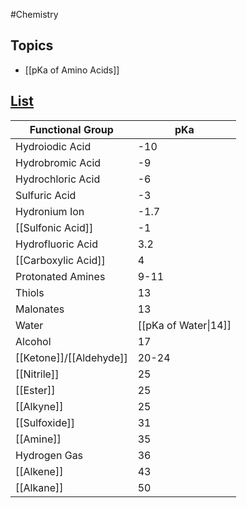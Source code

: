 #Chemistry 
## Topics
* [[pKa of Amino Acids]]
## [List](https://www.masterorganicchemistry.com/2010/06/18/know-your-pkas/)
| Functional Group        | pKa   |
| ----------------------- | ----- |
| Hydroiodic Acid         | -10   |
| Hydrobromic Acid        | -9    |
| Hydrochloric Acid       | -6    |
| Sulfuric Acid           | -3    |
| Hydronium Ion           | -1.7  |
| [[Sulfonic Acid]]       | -1    |
| Hydrofluoric Acid       | 3.2   |
| [[Carboxylic Acid]]     | 4     |
| Protonated Amines       | 9-11  |
| Thiols                  | 13    |
| Malonates               | 13    |
| Water                   | [[pKa of Water\|14]]    |
| Alcohol                 | 17    |
| [[Ketone]]/[[Aldehyde]] | 20-24 |
| [[Nitrile]]             | 25    |
| [[Ester]]               | 25    |
| [[Alkyne]]              | 25    |
| [[Sulfoxide]]           | 31    |
| [[Amine]]               | 35    |
| Hydrogen Gas            | 36    |
| [[Alkene]]              | 43    |
| [[Alkane]]              | 50    |
